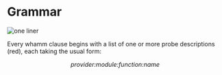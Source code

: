 # Grammar


![one liner](../images/oneliner.png)


Every whamm clause begins with a list of one or more probe descriptions (red), each taking the usual form: 
*<p style="text-align: center;">*provider:module:function:name*</p>*
